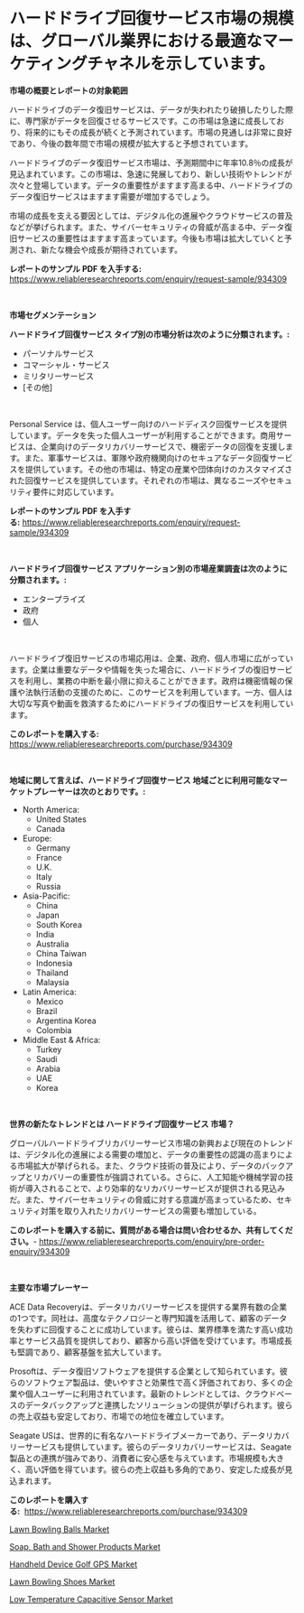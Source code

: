 <p><h1>ハードドライブ回復サービス市場の規模は、グローバル業界における最適なマーケティングチャネルを示しています。</h1></p><p><strong>市場の概要とレポートの対象範囲</strong></p>
<p><p>ハードドライブのデータ復旧サービスは、データが失われたり破損したりした際に、専門家がデータを回復させるサービスです。この市場は急速に成長しており、将来的にもその成長が続くと予測されています。市場の見通しは非常に良好であり、今後の数年間で市場の規模が拡大すると予想されています。</p><p>ハードドライブのデータ復旧サービス市場は、予測期間中に年率10.8％の成長が見込まれています。この市場は、急速に発展しており、新しい技術やトレンドが次々と登場しています。データの重要性がますます高まる中、ハードドライブのデータ復旧サービスはますます需要が増加するでしょう。</p><p>市場の成長を支える要因としては、デジタル化の進展やクラウドサービスの普及などが挙げられます。また、サイバーセキュリティの脅威が高まる中、データ復旧サービスの重要性はますます高まっています。今後も市場は拡大していくと予測され、新たな機会や成長が期待されています。</p></p>
<p><strong>レポートのサンプル PDF を入手する:</strong> <a href="https://www.reliableresearchreports.com/enquiry/request-sample/934309">https://www.reliableresearchreports.com/enquiry/request-sample/934309</a></p>
<p>&nbsp;</p>
<p><strong>市場セグメンテーション</strong></p>
<p><strong>ハードドライブ回復サービス タイプ別の市場分析は次のように分類されます。:</strong></p>
<p><ul><li>パーソナルサービス</li><li>コマーシャル・サービス</li><li>ミリタリーサービス</li><li>[その他]</li></ul></p>
<p>&nbsp;</p>
<p><p>Personal Service は、個人ユーザー向けのハードディスク回復サービスを提供しています。データを失った個人ユーザーが利用することができます。商用サービスは、企業向けのデータリカバリーサービスで、機密データの回復を支援します。また、軍事サービスは、軍隊や政府機関向けのセキュアなデータ回復サービスを提供しています。その他の市場は、特定の産業や団体向けのカスタマイズされた回復サービスを提供しています。それぞれの市場は、異なるニーズやセキュリティ要件に対応しています。</p></p>
<p><strong>レポートのサンプル PDF を入手する:</strong>&nbsp;<a href="https://www.reliableresearchreports.com/enquiry/request-sample/934309">https://www.reliableresearchreports.com/enquiry/request-sample/934309</a></p>
<p>&nbsp;</p>
<p><strong> ハードドライブ回復サービス アプリケーション別の市場産業調査は次のように分類されます。:</strong></p>
<p><ul><li>エンタープライズ</li><li>政府</li><li>個人</li></ul></p>
<p>&nbsp;</p>
<p><p>ハードドライブ復旧サービスの市場応用は、企業、政府、個人市場に広がっています。企業は重要なデータや情報を失った場合に、ハードドライブの復旧サービスを利用し、業務の中断を最小限に抑えることができます。政府は機密情報の保護や法執行活動の支援のために、このサービスを利用しています。一方、個人は大切な写真や動画を救済するためにハードドライブの復旧サービスを利用しています。</p></p>
<p><strong>このレポートを購入する:</strong>&nbsp; <a href="https://www.reliableresearchreports.com/purchase/934309">https://www.reliableresearchreports.com/purchase/934309</a></p>
<p>&nbsp;</p>
<p><strong>地域に関して言えば、ハードドライブ回復サービス 地域ごとに利用可能なマーケットプレーヤーは次のとおりです。:</strong></p>
<p><ul>
    <li>
        North America:
        <ul>
            <li>United States</li>
            <li>Canada</li>
        </ul>
    </li>
    <li>
        Europe:
        <ul>
            <li>Germany</li>
            <li>France</li>
            <li>U.K.</li>
            <li>Italy</li>
            <li>Russia</li>
        </ul>
    </li>
    <li>
        Asia-Pacific:
        <ul>
            <li>China</li>
            <li>Japan</li>
            <li>South Korea</li>
            <li>India</li>
            <li>Australia</li>
            <li>China Taiwan</li>
            <li>Indonesia</li>
            <li>Thailand</li>
            <li>Malaysia</li>
        </ul>
    </li>
    <li>
        Latin America:
        <ul>
            <li>Mexico</li>
            <li>Brazil</li>
            <li>Argentina Korea</li>
            <li>Colombia</li>
        </ul>
    </li>
    <li>
        Middle East & Africa:
        <ul>
            <li>Turkey</li>
            <li>Saudi</li>
            <li>Arabia</li>
            <li>UAE</li>
            <li>Korea</li>
        </ul>
    </li>
    </ul></p>
<p>&nbsp;</p>
<p><strong>世界の新たなトレンドとは ハードドライブ回復サービス 市場？</strong></p>
<p><p>グローバルハードドライブリカバリーサービス市場の新興および現在のトレンドは、デジタル化の進展による需要の増加と、データの重要性の認識の高まりによる市場拡大が挙げられる。また、クラウド技術の普及により、データのバックアップとリカバリーの重要性が強調されている。さらに、人工知能や機械学習の技術が導入されることで、より効率的なリカバリーサービスが提供される見込みだ。また、サイバーセキュリティの脅威に対する意識が高まっているため、セキュリティ対策を取り入れたリカバリーサービスの需要も増加している。</p></p>
<p><strong>このレポートを購入する前に、質問がある場合は問い合わせるか、共有してください。</strong>- <a href="https://www.reliableresearchreports.com/enquiry/pre-order-enquiry/934309">https://www.reliableresearchreports.com/enquiry/pre-order-enquiry/934309</a></p>
<p>&nbsp;</p>
<p><strong>主要な市場プレーヤー</strong></p>
<p><p>ACE Data Recoveryは、データリカバリーサービスを提供する業界有数の企業の1つです。同社は、高度なテクノロジーと専門知識を活用して、顧客のデータを失わずに回復することに成功しています。彼らは、業界標準を満たす高い成功率とサービス品質を提供しており、顧客から高い評価を受けています。市場成長も堅調であり、顧客基盤を拡大しています。</p><p>Prosoftは、データ復旧ソフトウェアを提供する企業として知られています。彼らのソフトウェア製品は、使いやすさと効果性で高く評価されており、多くの企業や個人ユーザーに利用されています。最新のトレンドとしては、クラウドベースのデータバックアップと連携したソリューションの提供が挙げられます。彼らの売上収益も安定しており、市場での地位を確立しています。</p><p>Seagate USは、世界的に有名なハードドライブメーカーであり、データリカバリーサービスも提供しています。彼らのデータリカバリーサービスは、Seagate製品との連携が強みであり、消費者に安心感を与えています。市場規模も大きく、高い評価を得ています。彼らの売上収益も多角的であり、安定した成長が見込まれます。</p></p>
<p><strong>このレポートを購入する:</strong>&nbsp;&nbsp;<a href="https://www.reliableresearchreports.com/purchase/934309">https://www.reliableresearchreports.com/purchase/934309</a></p>
<p><p><a href="https://view.publitas.com/reportprime-1/lawn-bowling-balls-market-analysis-and-market-size-global-industry-overview-market-segmentation-and-forecast-2024-to-2031/">Lawn Bowling Balls Market</a></p><p><a href="https://changeable-paste-463.notion.site/Global-Soap-Bath-and-Shower-Products-Market-Size-and-Market-Trends-Insights-and-Projections-from-2-18ba9b4280814d838da3728014afe3f2">Soap, Bath and Shower Products Market</a></p><p><a href="https://github.com/angelajermaine/Market-Research-Report-List-2/blob/main/handheld-device-golf-gps-market.md">Handheld Device Golf GPS Market</a></p><p><a href="https://view.publitas.com/reportprime-1/lawn-bowling-shoes-market-size-2024-2031-global-industrial-analysis-key-geographical-regions-market-share-top-key-players-product-types-and-forecast-research-report/">Lawn Bowling Shoes Market</a></p><p><a href="https://github.com/beatblasta/Market-Research-Report-List-2/blob/main/low-temperature-capacitive-sensor-market.md">Low Temperature Capacitive Sensor Market</a></p></p>